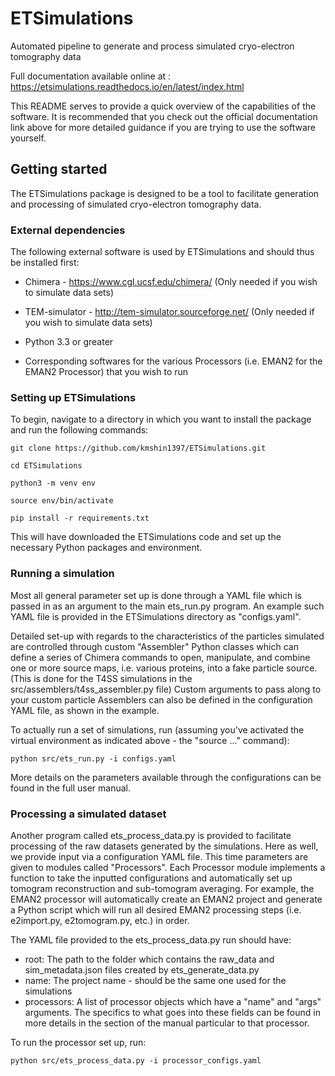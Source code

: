 # ETSimulations
Automated pipeline to generate and process simulated cryo-electron tomography data

Full documentation available online at : https://etsimulations.readthedocs.io/en/latest/index.html

This README serves to provide a quick overview of the capabilities of the software. It is recommended that you check out the official documentation link above for more detailed guidance if you are trying to use the software yourself.

## Getting started
The ETSimulations package is designed to be a tool to facilitate generation and processing of simulated cryo-electron tomography data. 

### External dependencies
The following external software is used by ETSimulations and should thus be installed first:

* Chimera - https://www.cgl.ucsf.edu/chimera/ (Only needed if you wish to simulate data sets)

* TEM-simulator - http://tem-simulator.sourceforge.net/ (Only needed if you wish to simulate data sets)

* Python 3.3 or greater

* Corresponding softwares for the various Processors (i.e. EMAN2 for the EMAN2 Processor) that you wish to run

### Setting up ETSimulations
To begin, navigate to a directory in which you want to install the package and run the following commands:

```
git clone https://github.com/kmshin1397/ETSimulations.git

cd ETSimulations

python3 -m venv env

source env/bin/activate

pip install -r requirements.txt
```

This will have downloaded the ETSimulations code and set up the necessary Python packages and environment.

### Running a simulation
Most all general parameter set up is done through a YAML file which is passed in as an argument to the main ets_run.py program. An example such YAML file is provided in the ETSimulations directory as "configs.yaml".

Detailed set-up with regards to the characteristics of the particles simulated are controlled through custom "Assembler" Python classes which can define a series of Chimera commands to open, manipulate, and combine one or more source maps, i.e. various proteins, into a fake particle source. (This is done for the T4SS simulations in the src/assemblers/t4ss_assembler.py file) Custom arguments to pass along to your custom particle Assemblers can also be defined in the configuration YAML file, as shown in the example.

To actually run a set of simulations, run (assuming you've activated the virtual environment as indicated above - the "source ..." command):

```
python src/ets_run.py -i configs.yaml
```

More details on the parameters available through the configurations can be found in the full user manual.

### Processing a simulated dataset
Another program called ets_process_data.py is provided to facilitate processing of the raw datasets generated by the simulations. Here as well, we provide input via a configuration YAML file. This time parameters are given to modules called "Processors". Each Processor module implements a function to take the inputted configurations and automatically set up tomogram reconstruction and sub-tomogram averaging. For example, the EMAN2 processor will automatically create an EMAN2 project and generate a Python script which will run all desired EMAN2 processing steps (i.e. e2import.py, e2tomogram.py, etc.) in order.

The YAML file provided to the ets_process_data.py run should have:
 * root: The path to the folder which contains the raw_data and sim_metadata.json files created by ets_generate_data.py
 * name: The project name - should be the same one used for the simulations
 * processors: A list of processor objects which have a "name" and "args" arguments. The specifics to what goes into these fields can be found in more details in the section of the manual particular to that processor.


To run the processor set up, run:

```
python src/ets_process_data.py -i processor_configs.yaml
```
